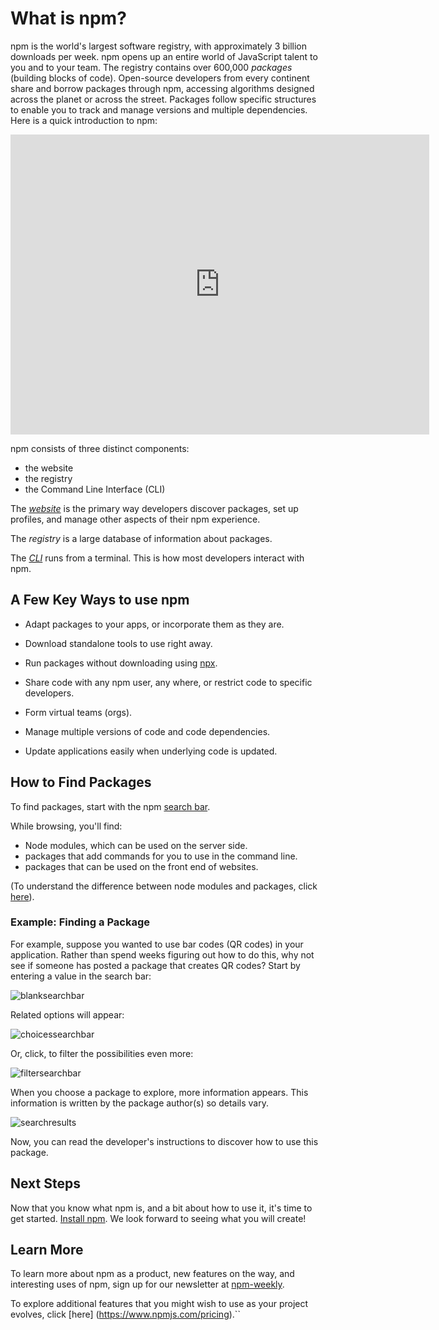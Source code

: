 <!--
title: 01 - What is npm?
featured: true
-->
# What is npm?

npm is the world's largest software registry, with approximately 3 billion downloads per week. npm opens up an entire world of JavaScript talent to you and to your team. The registry contains over 600,000 _packages_ (building blocks of code).  Open-source developers from every continent share and borrow packages through npm, accessing algorithms designed across the planet or across the street. Packages follow specific structures to enable you to track and manage versions and multiple dependencies. Here is a quick introduction to npm:

<iframe width="670" height="480" src="https://www.youtube.com/embed/x03fjb2VlGY" frameborder="0" allowfullscreen></iframe>

npm consists of three distinct components:

*  the website
*  the registry
*  the Command Line Interface (CLI)

The [*website*](https://npmjs.com) is the primary way developers discover packages, set up profiles, and manage other aspects of their npm experience.

The *registry* is a large database of information about packages.

The [*CLI*](https://docs.npmjs.com/cli/npm) runs from a terminal. This is how most developers interact with npm.

## A Few Key Ways to use npm

* Adapt packages to your apps, or incorporate them as they are.

* Download standalone tools to use right away.

* Run packages without downloading using [npx](https://www.npmjs.com/package/npx).

* Share code with any npm user, any where, or restrict code to specific developers.

* Form virtual teams (orgs).

* Manage multiple versions of code and code dependencies.

* Update applications easily when underlying code is updated.

## How to Find Packages

To find packages, start with the npm [search bar](https://www.npmjs.com).

While browsing, you'll find:

*  Node modules, which can be used on the server side.
*  packages that add commands for you to use in the command line.
*  packages that can be used on the front end of websites.  

(To understand the difference between node modules and packages, click [here](https://docs.npmjs.com/getting-started/packages)).

### Example: Finding a Package

For example, suppose you wanted to use bar codes (QR codes) in your application. Rather than spend weeks figuring out how to do this, why not see if someone has posted a package that creates QR codes? Start by entering a value in the search bar:

![blanksearchbar](/images/search-bar-qr-scanner-what-is-npm.png)

Related options will appear:

![choicessearchbar](/images/search-results-qr-what-is-npm.png)

Or, click, to filter the possibilities even more:

![filtersearchbar](/images/search-qr-what-is-npm.png)

When you choose a package to explore, more information appears. This information is written by the package author(s) so details vary.

![searchresults](/images/page-results-qr-scanner-what-is-npm.png)

Now, you can read the developer's instructions to discover how to use this package.

## Next Steps

Now that you know what npm is, and a bit about how to use it, it's time to get started.  [Install npm](https://docs.npmjs.com/getting-started/installing-node). We look forward to seeing what you will create!

## Learn More

To learn more about npm as a product, new features on the way, and interesting uses of npm, sign up for our newsletter at [npm-weekly](https://www.npmjs.com/npm-weekly).

To explore additional features that you might wish to use as your project evolves, click [here] (https://www.npmjs.com/pricing).``
